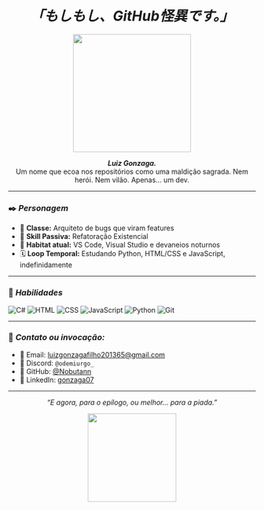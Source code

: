 <h1 align="center"><i>「もしもし、GitHub怪異です。」</i></h1>

<p align="center">
  <img src="https://media1.tenor.com/m/yWgQgkw7rvkAAAAd/shinobu-oshino.gif" width="240"/>
</p>

<p align="center">
  <strong><i>Luiz Gonzaga.</i></strong><br>
  Um nome que ecoa nos repositórios como uma maldição sagrada.  
  Nem herói. Nem vilão. Apenas... um dev.
</p>

---

### ✒️ <i>Personagem</i>

- 🧠 **Classe:** Arquiteto de bugs que viram features  
- 🧪 **Skill Passiva:** Refatoração Existencial  
- 📍 **Habitat atual:** VS Code, Visual Studio e devaneios noturnos  
- 🗓️ **Loop Temporal:** Estudando Python, HTML/CSS e JavaScript, indefinidamente

---

### 🎴 <i>Habilidades</i>

![C#](https://img.shields.io/badge/C%23-6e40c9?style=flat-square&logo=c-sharp&logoColor=white)
![HTML](https://img.shields.io/badge/HTML5-b7472a?style=flat-square&logo=html5&logoColor=white)
![CSS](https://img.shields.io/badge/CSS3-29386c?style=flat-square&logo=css3&logoColor=white)
![JavaScript](https://img.shields.io/badge/JS-fdc134?style=flat-square&logo=javascript&logoColor=black)
![Python](https://img.shields.io/badge/Python-3776AB?style=flat-square&logo=python&logoColor=white)
![Git](https://img.shields.io/badge/Git-F05032?style=flat-square&logo=git&logoColor=white)


---

### 📡 <i>Contato ou invocação:</i>

- 📧 Email: luizgonzagafilho201365@gmail.com  
- 🧃 Discord: `@odemiurgo_`  
- 🦇 GitHub: [@Nobutann](https://github.com/Nobutann)
- 💼 LinkedIn: [gonzaga07](https://www.linkedin.com/in/gonzaga07/)


---

<p align="center"><i>“E agora, para o epílogo, ou melhor... para a piada.”</i></p>

<p align="center">
  <img src="https://media.tenor.com/_XcNjYXQ_dQAAAAC/monogatari-shinobu.gif" width="180"/>
</p>